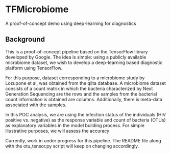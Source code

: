 # TFMicrobiome

A proof-of-concept demo using deep-learning for diagnostics

Background
------

This is a proof-of-concept pipeline based on the TensorFlow library developed by Google. The idea is simple: using a publicly available microbiome dataset, we wish to develop a deep-learning based diagnostic platform using TensorFlow.
 
For this purpose, dataset corresponding to a microbiome study by Lozupone et al, was obtained from the qiita database. A microbiome dataset consists of a count matrix in which the bacteria characterized by Next Generation Sequencing are the rows and the samples from the bacterial count information is obtained are columns. Additionally, there is meta-data associated with the samples.
 
In this POC analysis, we are using the infection status of the individuals (HIV positive vs. negative) as the response variable and count of bacteria (OTUs) as explanatory variables in the model building process. For simple illustrative purposes, we will assess the accuracy
 
Currently, work in under progress for this pipeline.  The README file along with the otu_tensor.py script will keep on changing accordingly. 
